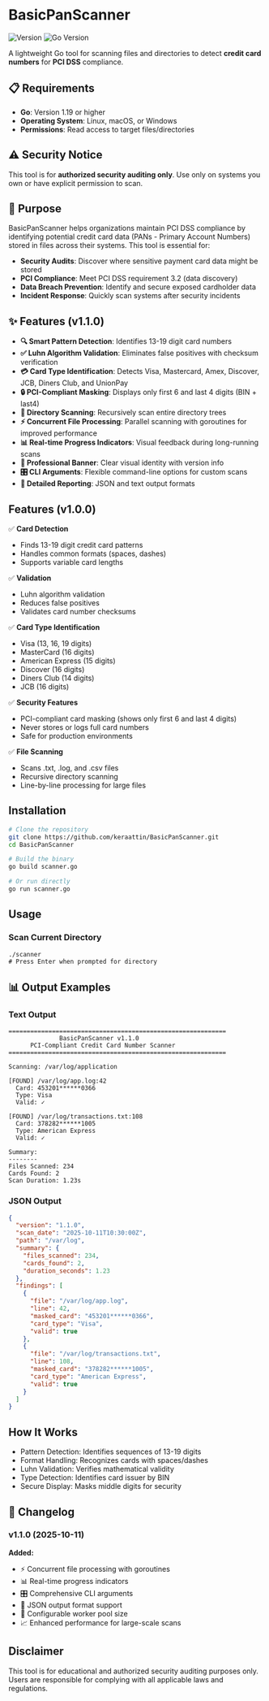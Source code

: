 # BasicPanScanner

![Version](https://img.shields.io/badge/version-1.1.0-blue.svg)
![Go Version](https://img.shields.io/badge/go-%3E%3D1.19-00ADD8.svg)

A lightweight Go tool for scanning files and directories to detect **credit card numbers** for **PCI DSS** compliance.

## 📋 Requirements

- **Go**: Version 1.19 or higher
- **Operating System**: Linux, macOS, or Windows
- **Permissions**: Read access to target files/directories

## ⚠️ Security Notice

This tool is for **authorized security auditing only**. Use only on systems you own or have explicit permission to scan.

## 🎯 Purpose

BasicPanScanner helps organizations maintain PCI DSS compliance by identifying potential credit card data (PANs - Primary Account Numbers) stored in files across their systems. This tool is essential for:

- **Security Audits**: Discover where sensitive payment card data might be stored
- **PCI Compliance**: Meet PCI DSS requirement 3.2 (data discovery)
- **Data Breach Prevention**: Identify and secure exposed cardholder data
- **Incident Response**: Quickly scan systems after security incidents

## ✨ Features (v1.1.0)
 
- **🔍 Smart Pattern Detection**: Identifies 13-19 digit card numbers
- **✅ Luhn Algorithm Validation**: Eliminates false positives with checksum verification
- **💳 Card Type Identification**: Detects Visa, Mastercard, Amex, Discover, JCB, Diners Club, and UnionPay
- **🔒 PCI-Compliant Masking**: Displays only first 6 and last 4 digits (BIN + last4)
- **📁 Directory Scanning**: Recursively scan entire directory trees
- **⚡ Concurrent File Processing**: Parallel scanning with goroutines for improved performance
- **📊 Real-time Progress Indicators**: Visual feedback during long-running scans
- **🎨 Professional Banner**: Clear visual identity with version info
- **🎛️ CLI Arguments**: Flexible command-line options for custom scans
- **📝 Detailed Reporting**: JSON and text output formats

## Features (v1.0.0)

✅ **Card Detection**
- Finds 13-19 digit credit card patterns
- Handles common formats (spaces, dashes)
- Supports variable card lengths

✅ **Validation**
- Luhn algorithm validation
- Reduces false positives
- Validates card number checksums

✅ **Card Type Identification**
- Visa (13, 16, 19 digits)
- MasterCard (16 digits)
- American Express (15 digits)
- Discover (16 digits)
- Diners Club (14 digits)
- JCB (16 digits)

✅ **Security Features**
- PCI-compliant card masking (shows only first 6 and last 4 digits)
- Never stores or logs full card numbers
- Safe for production environments

✅ **File Scanning**
- Scans .txt, .log, and .csv files
- Recursive directory scanning
- Line-by-line processing for large files

## Installation
```bash
# Clone the repository
git clone https://github.com/keraattin/BasicPanScanner.git
cd BasicPanScanner

# Build the binary
go build scanner.go

# Or run directly
go run scanner.go
```

## Usage

### Scan Current Directory
```
./scanner
# Press Enter when prompted for directory
```


## 📊 Output Examples

### Text Output

```
============================================================
              BasicPanScanner v1.1.0
      PCI-Compliant Credit Card Number Scanner
============================================================

Scanning: /var/log/application

[FOUND] /var/log/app.log:42
  Card: 453201******0366
  Type: Visa
  Valid: ✓

[FOUND] /var/log/transactions.txt:108
  Card: 378282******1005
  Type: American Express
  Valid: ✓

Summary:
--------
Files Scanned: 234
Cards Found: 2
Scan Duration: 1.23s
```

### JSON Output

```json
{
  "version": "1.1.0",
  "scan_date": "2025-10-11T10:30:00Z",
  "path": "/var/log",
  "summary": {
    "files_scanned": 234,
    "cards_found": 2,
    "duration_seconds": 1.23
  },
  "findings": [
    {
      "file": "/var/log/app.log",
      "line": 42,
      "masked_card": "453201******0366",
      "card_type": "Visa",
      "valid": true
    },
    {
      "file": "/var/log/transactions.txt",
      "line": 108,
      "masked_card": "378282******1005",
      "card_type": "American Express",
      "valid": true
    }
  ]
}
```

## How It Works
- Pattern Detection: Identifies sequences of 13-19 digits
- Format Handling: Recognizes cards with spaces/dashes
- Luhn Validation: Verifies mathematical validity
- Type Detection: Identifies card issuer by BIN
- Secure Display: Masks middle digits for security

## 📝 Changelog

### v1.1.0 (2025-10-11)

**Added:**
- ⚡ Concurrent file processing with goroutines
- 📊 Real-time progress indicators
- 🎛️ Comprehensive CLI arguments
- 📝 JSON output format support
- 🔧 Configurable worker pool size
- 📈 Enhanced performance for large-scale scans

## Disclaimer
This tool is for educational and authorized security auditing purposes only. Users are responsible for complying with all applicable laws and regulations.